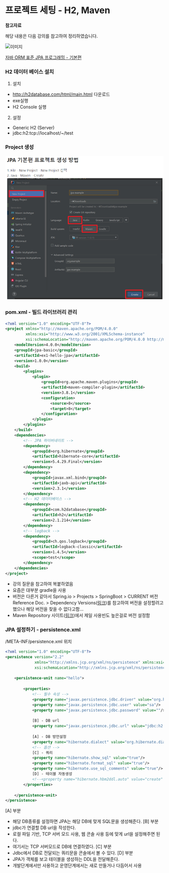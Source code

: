 # 프로젝트 세팅 - H2, Maven 

**참고자료**

해당 내용은 다음 강의를 참고하여 정리하였습니다.

![이미지](https://cdn.inflearn.com/public/courses/324109/course_cover/161476f8-f0b7-4b04-b293-ce648c2ea445/kyh_jsp.png)

[자바 ORM 표준 JPA 프로그래밍 - 기본편](https://www.inflearn.com/course/ORM-JPA-Basic/dashboard)



### H2 데이터 베이스 설치
1. 설치
- http://h2database.com/html/main.html 다운로드
- exe실행
- H2 Console 실행
2. 설정
- Generic H2 (Server)
- jdbc:h2:tcp://localhost/~/test
### Project 생성
![image](img/image.png)
### pom.xml - 빌드 라이브러리 관리
```xml
<?xml version="1.0" encoding="UTF-8"?>
<project xmlns="http://maven.apache.org/POM/4.0.0"
         xmlns:xsi="http://www.w3.org/2001/XMLSchema-instance"
         xsi:schemaLocation="http://maven.apache.org/POM/4.0.0 http://maven.apache.org/xsd/maven-4.0.0.xsd">
    <modelVersion>4.0.0</modelVersion>
    <groupId>jpa-basic</groupId>
    <artifactId>ex1-hello-jpa</artifactId>
    <version>1.0.0</version>
    <build>
        <plugins>
            <plugin>
                <groupId>org.apache.maven.plugins</groupId>
                <artifactId>maven-compiler-plugin</artifactId>
                <version>3.8.1</version>
                <configuration>
                    <source>8</source>
                    <target>8</target>
                </configuration>
            </plugin>
        </plugins>
    </build>
    <dependencies>
        <!-- JPA 하이버네이트 -->
        <dependency>
            <groupId>org.hibernate</groupId>
            <artifactId>hibernate-core</artifactId>
            <version>5.4.29.Final</version>
        </dependency>
        <dependency>
            <groupId>javax.xml.bind</groupId>
            <artifactId>jaxb-api</artifactId>
            <version>2.3.1</version>
        </dependency>
        <!-- H2 데이터베이스 -->
        <dependency>
            <groupId>com.h2database</groupId>
            <artifactId>h2</artifactId>
            <version>2.1.214</version>
        </dependency>
        <!-- logback -->
        <dependency>
            <groupId>ch.qos.logback</groupId>
            <artifactId>logback-classic</artifactId>
            <version>1.4.5</version>
            <scope>test</scope>
        </dependency>
    </dependencies>
</project>
```
- 강의 질문을 참고하여 복붙하였음
- 요즘은 대부분 gradle을 사용
- 버전은 다른거 같아서 Spring.io > Projects > SpringBoot > CURRENT 버전 Reference Doc. > Dependency Versions([링크](https://docs.spring.io/spring-boot/docs/current/reference/html/dependency-versions.html#appendix.dependency-versions))를 참고하여 버전을 설정할려고 했으나 해당 버전을 찾을 수 없다고함...
- Maven Repository 사이트([링크](https://mvnrepository.com/artifact/ch.qos.logback/logback-classic/1.4.6))에서 제일 사용빈도 높은걸로 버전 설정함
### JPA 설정하기 - persistence.xml
/META-INF/persistence.xml 위치
```xml
<?xml version="1.0" encoding="UTF-8"?>
<persistence version="2.2"
             xmlns="http://xmlns.jcp.org/xml/ns/persistence" xmlns:xsi="http://www.w3.org/2001/XMLSchema-instance"
             xsi:schemaLocation="http://xmlns.jcp.org/xml/ns/persistence http://xmlns.jcp.org/xml/ns/persistence/persistence_2_2.xsd">
    
    <persistence-unit name="hello">
        
        <properties>
            <!-- 필수 속성 -->
            <property name="javax.persistence.jdbc.driver" value="org.h2.Driver"/>
            <property name="javax.persistence.jdbc.user" value="sa"/>
            <property name="javax.persistence.jdbc.password" value=""/>
            
            [B] - DB url
            <property name="javax.persistence.jdbc.url" value="jdbc:h2:tcp://localhost/~/test"/>
            
            [A] - DB 방언설정
            <property name="hibernate.dialect" value="org.hibernate.dialect.H2Dialect"/>
            <!-- 옵션 -->
            [C] - 쿼리
            <property name="hibernate.show_sql" value="true"/>
            <property name="hibernate.format_sql" value="true"/>
            <property name="hibernate.use_sql_comments" value="true"/>
            [D] - 테이블 자동생성
            <!--<property name="hibernate.hbm2ddl.auto" value="create" />-->
        </properties>
        
    </persistence-unit>
</persistence>
```
[A] 부분
- 해당 DB종류를 설정하면 JPA는 해당 DB에 맞게 SQL문을 생성해준다. 
[B] 부분
- jdbc가 연결할 DB url을 작성한다.
- 로컬 파일 기반, TCP 서버 모드 사용, 웹 콘솔 사용 등에 맞게 url을 설정해주면 된다.
- 여기서는 TCP 서버모드로 DB에 연결하였다.
[C] 부분
- Jdbc에서 DB로 전달되는 쿼리문을 콘솔에서 볼 수 있다.
[D] 부분
- JPA가 객체를 보고 테이블을 생성하는 DDL을 전달해준다.
- 개발단계에서만 사용하고 운영단계에서는 새로 만들거나 다듬어서 사용
